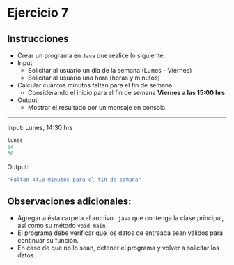 # Ejercicio 7

## Instrucciones

- Crear un programa en `Java` que realice lo siguiente:
- Input
  - Solicitar al usuario un dia de la semana (Lunes - Viernes)
  - Solicitar al usuario una hora (horas y minutos)
- Calcular cuántos minutos faltan para el fin de semana.
  - Considerando el inicio para el fin de semana **Viernes a las 15:00 hrs**
- Output
  - Mostrar el resultado por un mensaje en consola.

--- 

Input: Lunes, 14:30 hrs
``` Java
lunes
14
30
```

Output:
```Java
"Faltan 4410 minutos para el fin de semana"
```

## Observaciones adicionales:

- Agregar a ésta carpeta el archivo `.java` que contenga la clase principal, así como su método `void main`
- El programa debe verificar que los datos de entreada sean válidos para continuar su función.
- En caso de que no lo sean, detener el programa y volver a solicitar los datos.